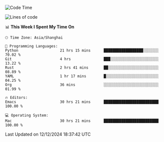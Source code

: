 <!--START_SECTION:waka-->
![Code Time](http://img.shields.io/badge/Code%20Time-2%2C365%20hrs%2014%20mins-blue)

![Lines of code](https://img.shields.io/badge/From%20Hello%20World%20I%27ve%20Written-309.6%20thousand%20lines%20of%20code-blue)

📊 **This Week I Spent My Time On** 

```text
🕑︎ Time Zone: Asia/Shanghai

💬 Programming Languages: 
Python                   21 hrs 15 mins      ██████████████████░░░░░░░   70.02 % 
Git                      4 hrs               ███░░░░░░░░░░░░░░░░░░░░░░   13.22 % 
Rust                     2 hrs 41 mins       ██░░░░░░░░░░░░░░░░░░░░░░░   08.89 % 
YAML                     1 hr 17 mins        █░░░░░░░░░░░░░░░░░░░░░░░░   04.25 % 
Org                      36 mins             ░░░░░░░░░░░░░░░░░░░░░░░░░   01.99 % 

🔥 Editors: 
Emacs                    30 hrs 21 mins      █████████████████████████   100.00 % 

💻 Operating System: 
Mac                      30 hrs 21 mins      █████████████████████████   100.00 % 
```


 Last Updated on 12/12/2024 18:37:42 UTC
<!--END_SECTION:waka-->
